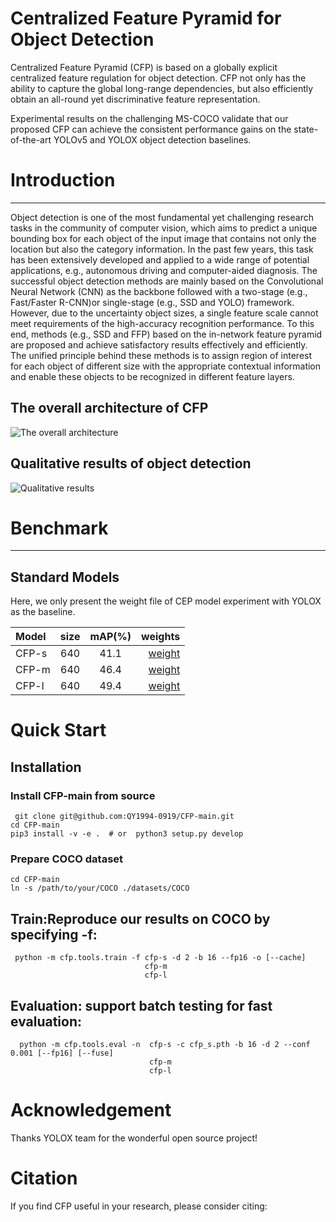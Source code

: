 # Centralized Feature Pyramid for Object Detection

Centralized Feature Pyramid (CFP) is based on a globally explicit centralized feature regulation for object detection. CFP not only has the ability to capture the
global long-range dependencies, but also efficiently obtain an all-round yet discriminative feature representation.<br>  

Experimental results on the challenging MS-COCO validate that our proposed CFP can achieve the consistent performance gains on the state-of-the-art YOLOv5 and YOLOX object detection baselines.<br>  

# Introduction
-----
Object detection is one of the most fundamental yet challenging research tasks in the community of computer vision, which aims to predict a unique bounding box for each object of the input image that contains not only the location but also the category information. In the past few years, this task has been extensively developed and applied to a wide range of potential applications, e.g., autonomous driving and computer-aided diagnosis. The successful object detection methods are mainly based
on the Convolutional Neural Network (CNN) as the backbone followed with a two-stage (e.g., Fast/Faster R-CNN)or single-stage (e.g., SSD and YOLO) framework. However, due to the uncertainty object sizes, a single feature scale cannot meet requirements of the high-accuracy recognition performance. To this end, methods (e.g., SSD and FFP) based on the in-network feature pyramid are proposed and achieve satisfactory results effectively and efficiently. The unified principle behind these methods is to assign region of interest for each object of different size with the appropriate contextual information and enable these objects to be recognized in different feature layers.<br>

## The overall architecture of CFP

![The overall architecture](https://github.com/QY1994-0919/CFP-master/blob/main/assets/overall.png)<br>

## Qualitative results of object detection

![Qualitative results](https://github.com/QY1994-0919/CFPNet/blob/main/assets/results.png)<br>

# Benchmark<br>
---------
## Standard Models<br>
 Here, we only present the weight file of CEP model experiment with YOLOX as the baseline.<br>
 
| Model | size | mAP(%) | weights |
| :--- | :---: | :---: | ---: |
| CFP-s | 640 | 41.1 | [weight](https://pan.baidu.com/disk/main#/index?category=all&path=%2FCFP-main%2Fweights) | 
| CFP-m | 640 | 46.4 | [weight](https://pan.baidu.com/disk/main#/index?category=all&path=%2FCFP-main%2Fweights) |
| CFP-l | 640 | 49.4 | [weight](https://pan.baidu.com/disk/main#/index?category=all&path=%2FCFP-main%2Fweights) | 

 
# Quick Start<br>
## Installation<br>
  ### Install CFP-main from source<br>
  
  	 git clone git@github.com:QY1994-0919/CFP-main.git         
    cd CFP-main    
    pip3 install -v -e .  # or  python3 setup.py develop   
   
  ### Prepare COCO dataset<br>

    cd CFP-main   
    ln -s /path/to/your/COCO ./datasets/COCO   
    
## Train:Reproduce our results on COCO by specifying -f:<br>

     python -m cfp.tools.train -f cfp-s -d 2 -b 16 --fp16 -o [--cache]
                                  cfp-m
                                  cfp-l
                                                                   
## Evaluation: support batch testing for fast evaluation:<br>
                                  
      python -m cfp.tools.eval -n  cfp-s -c cfp_s.pth -b 16 -d 2 --conf 0.001 [--fp16] [--fuse]
                                   cfp-m
                                   cfp-l
                            



# Acknowledgement<br>
 Thanks YOLOX team for the wonderful open source project!

# Citation
If you find CFP useful in your research, please consider citing:<br>

